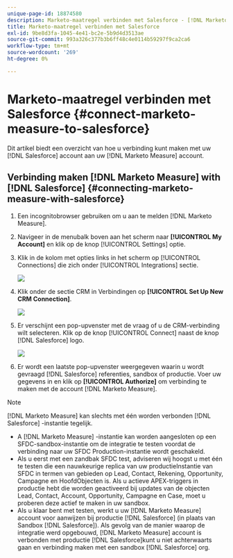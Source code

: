 ```yaml
---
unique-page-id: 18874580
description: Marketo-maatregel verbinden met Salesforce - [!DNL Marketo Measure] - Productdocumentatie
title: Marketo-maatregel verbinden met Salesforce
exl-id: 9be8d3fa-1045-4e41-bc2e-5b9d4d3513ae
source-git-commit: 993a326c377b3b6ff48c4e0114b59297f9ca2ca6
workflow-type: tm+mt
source-wordcount: '269'
ht-degree: 0%

---
```


# Marketo-maatregel verbinden met Salesforce {#connect-marketo-measure-to-salesforce}

Dit artikel biedt een overzicht van hoe u verbinding kunt maken met uw [!DNL Salesforce] account aan uw [!DNL Marketo Measure] account.

## Verbinding maken [!DNL Marketo Measure] with [!DNL Salesforce] {#connecting-marketo-measure-with-salesforce}

1. Een incognitobrowser gebruiken om u aan te melden [!DNL Marketo Measure].

1. Navigeer in de menubalk boven aan het scherm naar **[!UICONTROL My Account]** en klik op de knop [!UICONTROL Settings] optie.

1. Klik in de kolom met opties links in het scherm op [!UICONTROL Connections] die zich onder [!UICONTROL Integrations] sectie.

   ![](assets/1.png)

1. Klik onder de sectie CRM in Verbindingen op **[!UICONTROL Set Up New CRM Connection]**.

   ![](assets/2.png)

1. Er verschijnt een pop-upvenster met de vraag of u de CRM-verbinding wilt selecteren. Klik op de knop [!UICONTROL Connect] naast de knop [!DNL Salesforce] logo.

   ![](assets/3.png)

1. Er wordt een laatste pop-upvenster weergegeven waarin u wordt gevraagd [!DNL Salesforce] referenties, sandbox of productie. Voer uw gegevens in en klik op **[!UICONTROL Authorize]** om verbinding te maken met de account [!DNL Marketo Measure].

>[!NOTE]
>
>[!DNL Marketo Measure] kan slechts met één worden verbonden [!DNL Salesforce] -instantie tegelijk.
>
>* A [!DNL Marketo Measure] -instantie kan worden aangesloten op een SFDC-sandbox-instantie om de integratie te testen voordat de verbinding naar uw SFDC Production-instantie wordt geschakeld.
>* Als u eerst met een zandbak SFDC test, adviseren wij hoogst u met één te testen die een nauwkeurige replica van uw productieInstantie van SFDC in termen van gebieden op Lead, Contact, Rekening, Opportunity, Campagne en HoofdObjecten is. Als u actieve APEX-triggers in productie hebt die worden geactiveerd bij updates van de objecten Lead, Contact, Account, Opportunity, Campagne en Case, moet u proberen deze actief te maken in uw sandbox.
>* Als u klaar bent met testen, werkt u uw [!DNL Marketo Measure] account voor aanwijzen bij productie [!DNL Salesforce] (in plaats van Sandbox [!DNL Salesforce]). Als gevolg van de manier waarop de integratie werd opgebouwd, [!DNL Marketo Measure] account is verbonden met productie [!DNL Salesforce]kunt u niet achterwaarts gaan en verbinding maken met een sandbox [!DNL Salesforce] org.


